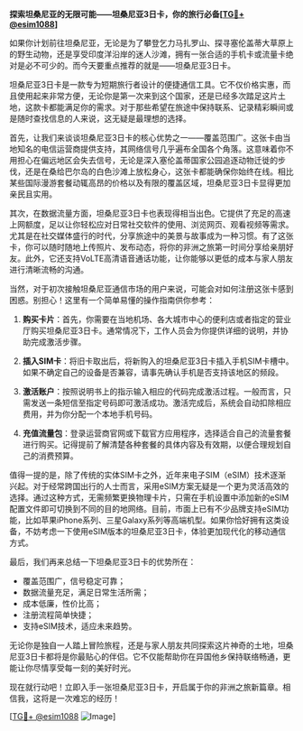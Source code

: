 **探索坦桑尼亚的无限可能——坦桑尼亚3日卡，你的旅行必备[[TG💪+ @esim1088](https://t.me/s/esim1088)]**

如果你计划前往坦桑尼亚，无论是为了攀登乞力马扎罗山、探寻塞伦盖蒂大草原上的野生动物，还是享受印度洋沿岸的迷人沙滩，拥有一张合适的手机卡或流量卡绝对是必不可少的。而今天要重点推荐的就是——坦桑尼亚3日卡。

坦桑尼亚3日卡是一款专为短期旅行者设计的便捷通信工具。它不仅价格实惠，而且使用起来非常方便，无论你是第一次来到这个国家，还是已经多次踏足这片土地，这款卡都能满足你的需求。对于那些希望在旅途中保持联系、记录精彩瞬间或是随时查找信息的人来说，这无疑是最理想的选择。

首先，让我们来谈谈坦桑尼亚3日卡的核心优势之一——覆盖范围广。这张卡由当地知名的电信运营商提供支持，其网络信号几乎遍布全国各个角落。这意味着你不用担心在偏远地区会失去信号，无论是深入塞伦盖蒂国家公园追逐动物迁徙的步伐，还是在桑给巴尔岛的白色沙滩上放松身心，这张卡都能确保你始终在线。相比某些国际漫游套餐动辄高昂的价格以及有限的覆盖区域，坦桑尼亚3日卡显得更加亲民且实用。

其次，在数据流量方面，坦桑尼亚3日卡也表现得相当出色。它提供了充足的高速上网额度，足以让你轻松应对日常社交软件的使用、浏览网页、观看视频等需求。尤其是在社交媒体盛行的时代，分享旅途中的美景与故事成为一种习惯。有了这张卡，你可以随时随地上传照片、发布动态，将你的非洲之旅第一时间分享给亲朋好友。此外，它还支持VoLTE高清语音通话功能，让你能够以更低的成本与家人朋友进行清晰流畅的沟通。

当然，对于初次接触坦桑尼亚通信市场的用户来说，可能会对如何注册这张卡感到困惑。别担心！这里有一个简单易懂的操作指南供你参考：

1. **购买卡片**：首先，你需要在当地机场、各大城市中心的便利店或者指定的营业厅购买坦桑尼亚3日卡。通常情况下，工作人员会为你提供详细的说明，并协助完成激活步骤。
   
2. **插入SIM卡**：将旧卡取出后，将新购入的坦桑尼亚3日卡插入手机SIM卡槽中。如果不确定自己的设备是否兼容，请事先确认手机是否支持该地区的频段。

3. **激活账户**：按照说明书上的指示输入相应的代码完成激活过程。一般而言，只需发送一条短信至指定号码即可激活成功。激活完成后，系统会自动扣除相应费用，并为你分配一个本地手机号码。

4. **充值流量包**：登录运营商官网或下载官方应用程序，选择适合自己的流量套餐进行购买。记得提前了解清楚各种套餐的具体内容及有效期，以便合理规划自己的消费预算。

值得一提的是，除了传统的实体SIM卡之外，近年来电子SIM（eSIM）技术逐渐兴起。对于经常跨国出行的人士而言，采用eSIM方案无疑是一个更为灵活高效的选择。通过这种方式，无需频繁更换物理卡片，只需在手机设置中添加新的eSIM配置文件即可切换到不同的目的地网络。目前，市面上已有不少品牌支持eSIM功能，比如苹果iPhone系列、三星Galaxy系列等高端机型。如果你恰好拥有这类设备，不妨考虑一下使用eSIM版本的坦桑尼亚3日卡，体验更加现代化的移动通信方式。

最后，我们再来总结一下坦桑尼亚3日卡的优势所在：
- 覆盖范围广，信号稳定可靠；
- 数据流量充足，满足日常生活所需；
- 成本低廉，性价比高；
- 注册流程简单快捷；
- 支持eSIM技术，适应未来趋势。

无论你是独自一人踏上冒险旅程，还是与家人朋友共同探索这片神奇的土地，坦桑尼亚3日卡都将是你最贴心的伴侣。它不仅能帮助你在异国他乡保持联络畅通，更能让你尽情享受每一刻的美好时光。

现在就行动吧！立即入手一张坦桑尼亚3日卡，开启属于你的非洲之旅新篇章。相信我，这将是一次难忘的经历！

[[TG💪+ @esim1088](https://t.me/s/esim1088) ![Image](https://i.postimg.cc/4NQfJmqS/Snipaste-2025-05-13-00-14-12.png)]